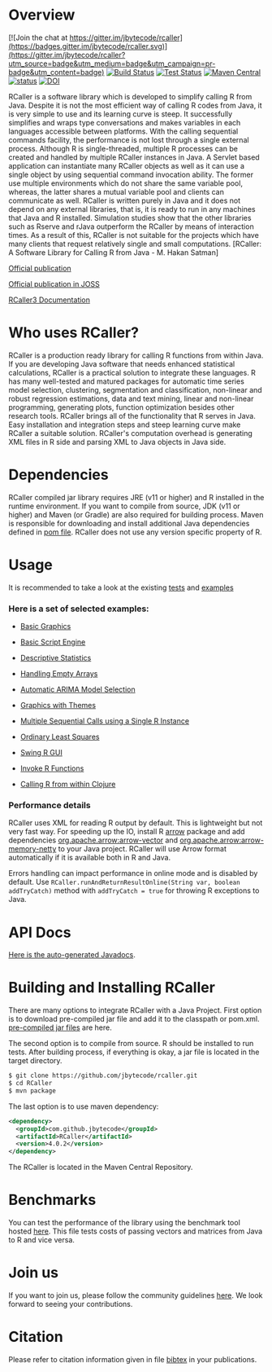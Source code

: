 # Overview

[![Join the chat at https://gitter.im/jbytecode/rcaller](https://badges.gitter.im/jbytecode/rcaller.svg)](https://gitter.im/jbytecode/rcaller?utm_source=badge&utm_medium=badge&utm_campaign=pr-badge&utm_content=badge)
[![Build Status](https://github.com/jbytecode/rcaller/workflows/build/badge.svg)](https://github.com/jbytecode/rcaller/workflows/build/badge.svg)
[![Test Status](https://github.com/jbytecode/rcaller/workflows/test/badge.svg)](https://github.com/jbytecode/rcaller/workflows/test/badge.svg)
[![Maven Central](https://maven-badges.herokuapp.com/maven-central/com.github.jbytecode/RCaller/badge.svg)](https://maven-badges.herokuapp.com/maven-central/com.github.jbytecode/RCaller)
[![status](https://joss.theoj.org/papers/de28eed555632371f4dcbe82efce5075/status.svg)](https://joss.theoj.org/papers/de28eed555632371f4dcbe82efce5075)
[![DOI](https://zenodo.org/badge/32182572.svg)](https://zenodo.org/badge/latestdoi/32182572)

RCaller is a software library which is developed to simplify calling R from Java. Despite it is not
the most efficient way of calling R codes from Java, it is very simple to use and its learning curve is
steep. It successfully simplifies and wraps type conversations and makes variables in each languages
accessible between platforms. With the calling sequential commands facility, the performance is not
lost through a single external process. Although R is single-threaded, multiple R processes can
be created and handled by multiple RCaller instances in Java. A Servlet based application can
instantiate many RCaller objects as well as it can use a single object by using sequential command
invocation ability. The former use multiple environments which do not share the same variable pool,
whereas, the latter shares a mutual variable pool and clients can communicate as well. RCaller is
written purely in Java and it does not depend on any external libraries, that is, it is ready to run in any
machines that Java and R installed. Simulation studies show that the other libraries such as Rserve
and rJava outperform the RCaller by means of interaction times. As a result of this, RCaller is not
suitable for the projects which have many clients that request relatively single and small computations.
[RCaller: A Software Library for Calling R from Java - M. Hakan Satman]

[Official publication](https://doi.org/10.9734/BJMCS/2014/10902)

[Official publication in JOSS](https://joss.theoj.org/papers/10.21105/joss.02722)

[RCaller3 Documentation](https://github.com/jbytecode/rcaller/blob/master/doc/rcaller3/rcaller3.pdf)


# Who uses RCaller?
RCaller is a production ready library for calling R functions from within Java. If you are developing 
Java software that needs enhanced statistical calculations, RCaller is a practical solution to integrate
these languages. R has many well-tested and matured packages for automatic time series model selection, 
clustering, segmentation and classification, non-linear and robust regression estimations, data and text
mining, linear and non-linear programming, generating plots, function optimization besides other research tools.
RCaller brings all of the functionality that R serves in Java. Easy installation and integration steps and steep learning curve make RCaller a suitable solution.
RCaller's computation overhead is generating XML files in R side and parsing XML to Java objects in Java side.  


# Dependencies
RCaller compiled jar library requires JRE (v11 or higher) and R installed in the runtime environment.
If you want to compile from source, JDK (v11 or higher) and Maven (or Gradle) are also required
for building process. Maven is responsible for downloading and install additional Java dependencies
defined in [pom file](https://github.com/jbytecode/rcaller/blob/master/RCaller/pom.xml). RCaller
does not use any version specific property of R.


# Usage

It is recommended to take a look at the existing [tests](https://github.com/jbytecode/rcaller/tree/master/RCaller/src/test/java/com/github/rcaller)
 and 
[examples](https://github.com/jbytecode/rcaller/tree/master/RCaller/src/main/java/examples)
 

### Here is a set of selected examples:

- [Basic Graphics](https://github.com/jbytecode/rcaller/blob/master/RCaller/src/main/java/examples/BasicGraphics.java)

- [Basic Script Engine](https://github.com/jbytecode/rcaller/blob/master/RCaller/src/main/java/examples/BasicScriptEngine.java)

- [Descriptive Statistics](https://github.com/jbytecode/rcaller/blob/master/RCaller/src/main/java/examples/DescriptiveStatistics.java)

- [Handling Empty Arrays](https://github.com/jbytecode/rcaller/blob/master/RCaller/src/main/java/examples/EmptyArray.java)

- [Automatic ARIMA Model Selection](https://github.com/jbytecode/rcaller/blob/master/RCaller/src/main/java/examples/Forecasting.java)

- [Graphics with Themes](https://github.com/jbytecode/rcaller/blob/master/RCaller/src/main/java/examples/GraphicsWithThemes.java)

- [Multiple Sequential Calls using a Single R Instance](https://github.com/jbytecode/rcaller/blob/master/RCaller/src/main/java/examples/MultipleCalls.java)

- [Ordinary Least Squares](https://github.com/jbytecode/rcaller/blob/master/RCaller/src/main/java/examples/OrdinaryLeastSquares.java)

- [Swing R GUI](https://github.com/jbytecode/rcaller/blob/master/RCaller/src/main/java/examples/SampleRGui.java)

- [Invoke R Functions](https://github.com/jbytecode/rcaller/blob/master/RCaller/src/main/java/examples/ScriptEngineInvocable.java)

- [Calling R from within Clojure](https://github.com/jbytecode/rcaller/blob/master/markdown/clojure.md)

### Performance details

RCaller uses XML for reading R output by default. This is lightweight but not very fast way.
For speeding up the IO, install R [arrow](https://cran.r-project.org/web/packages/arrow/index.html)
package and add dependencies
[org.apache.arrow:arrow-vector](https://search.maven.org/artifact/org.apache.arrow/arrow-vector/5.0.0/jar) and
[org.apache.arrow:arrow-memory-netty](https://search.maven.org/artifact/org.apache.arrow/arrow-memory-netty/5.0.0/jar) to your Java project.
RCaller will use Arrow format automatically if it is available both in R and Java.

Errors handling can impact performance in online mode and is disabled by default.
Use `RCaller.runAndReturnResultOnline(String var, boolean addTryCatch)` method with `addTryCatch = true` for throwing R exceptions to Java.
  
# API Docs
[Here is the auto-generated Javadocs](https://github.com/jbytecode/rcaller/releases/download/RCaller-4.0.2/RCaller-4.0.2-javadoc.jar).

# Building and Installing RCaller
There are many options to integrate RCaller with a Java Project. First option is to download pre-compiled jar file and add it to the classpath or pom.xml. [pre-compiled jar files](https://github.com/jbytecode/rcaller/releases) are here.

The second option is to compile from source. R should be installed to run tests. After building process, if everything is okay, a jar file is located in the target directory.

```BASH
$ git clone https://github.com/jbytecode/rcaller.git
$ cd RCaller
$ mvn package
```

The last option is to use maven dependency: 

```XML
<dependency>
  <groupId>com.github.jbytecode</groupId>
  <artifactId>RCaller</artifactId>
  <version>4.0.2</version>
</dependency>
```

The RCaller is located in the Maven Central Repository.

# Benchmarks
You can test the performance of the library using the benchmark tool hosted [here](https://github.com/jbytecode/rcaller/blob/master/RCaller/src/main/java/benchmark/PassingArraysAndMatrices.java). This file tests costs of passing vectors and matrices from Java to R and vice versa. 

# Join us
If you want to join us, please follow the community guidelines [here](https://github.com/jbytecode/rcaller/blob/master/CONTRIBUTING.md). We look forward to seeing your contributions.

# Citation
Please refer to citation information given in file [bibtex](https://github.com/jbytecode/rcaller/blob/master/bibtex.bib) in your publications.
